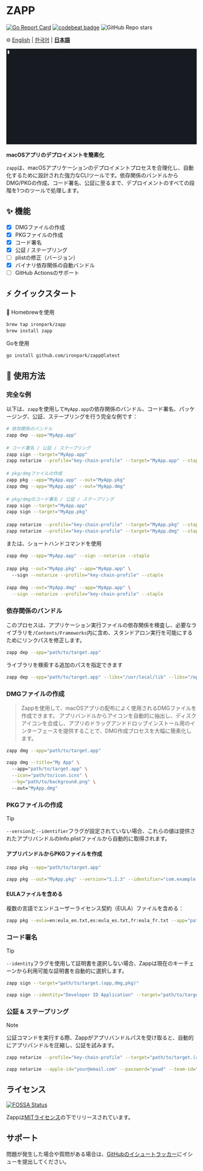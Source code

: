# ZAPP

[![Go Report Card](https://goreportcard.com/badge/github.com/ironpark/zapp)](https://goreportcard.com/report/github.com/ironpark/zapp)
[![codebeat badge](https://codebeat.co/badges/6b004587-036c-4324-bc97-c2e76d58b474)](https://codebeat.co/projects/github-com-ironpark-zapp-main)
![GitHub Repo stars](https://img.shields.io/github/stars/ironpark/zapp)


🌐 [English](README.md) | [한국어](README.ko.md) | [**日本語**](README.ja.md)

![asd](/docs/demo.gif)

**macOSアプリのデプロイメントを簡素化**

`zapp`は、macOSアプリケーションのデプロイメントプロセスを合理化し、自動化するために設計された強力なCLIツールです。依存関係のバンドルからDMG/PKGの作成、コード署名、公証に至るまで、デプロイメントのすべての段階を1つのツールで処理します。

## ✨ 機能

- [x] DMGファイルの作成
- [x] PKGファイルの作成
- [x] コード署名
- [x] 公証 / ステープリング
- [ ] plistの修正（バージョン）
- [x] バイナリ依存関係の自動バンドル
- [ ] GitHub Actionsのサポート

## ⚡️ クイックスタート
🍺 Homebrewを使用
```bash
brew tap ironpark/zapp
brew install zapp
```
Goを使用
```bash
go install github.com/ironpark/zapp@latest
```

## 📖 使用方法

### 完全な例
以下は、`zapp`を使用して`MyApp.app`の依存関係のバンドル、コード署名、パッケージング、公証、ステープリングを行う完全な例です：

```bash
# 依存関係のバンドル
zapp dep --app="MyApp.app"

# コード署名 / 公証 / ステープリング
zapp sign --target="MyApp.app"
zapp notarize --profile="key-chain-profile" --target="MyApp.app" --staple

# pkg/dmgファイルの作成
zapp pkg --app="MyApp.app" --out="MyApp.pkg"
zapp dmg --app="MyApp.app" --out="MyApp.dmg"

# pkg/dmgのコード署名 / 公証 / ステープリング
zapp sign --target="MyApp.app"
zapp sign --target="MyApp.pkg"

zapp notarize --profile="key-chain-profile" --target="MyApp.pkg" --staple
zapp notarize --profile="key-chain-profile" --target="MyApp.dmg" --staple
```
または、ショートハンドコマンドを使用
```bash
zapp dep --app="MyApp.app" --sign --notarize --staple

zapp pkg --out="MyApp.pkg" --app="MyApp.app" \ 
  --sign --notarize --profile="key-chain-profile" --staple

zapp dmg --out="MyApp.dmg" --app="MyApp.app" \
  --sign --notarize --profile="key-chain-profile" --staple
```

### 依存関係のバンドル
このプロセスは、アプリケーション実行ファイルの依存関係を検査し、必要なライブラリを`/Contents/Frameworks`内に含め、スタンドアロン実行を可能にするためにリンクパスを修正します。

```bash
zapp dep --app="path/to/target.app"
```
ライブラリを検索する追加のパスを指定できます
```bash
zapp dep --app="path/to/target.app" --libs="/usr/local/lib" --libs="/opt/homebrew/Cellar/ffmpeg/7.0.2/lib"
```

### DMGファイルの作成

> Zappを使用して、macOSアプリの配布によく使用されるDMGファイルを作成できます。
アプリバンドルからアイコンを自動的に抽出し、ディスクアイコンを合成し、アプリのドラッグアンドドロップインストール用のインターフェースを提供することで、DMG作成プロセスを大幅に簡素化します。

```bash
zapp dmg --app="path/to/target.app"
```

```bash
zapp dmg --title="My App" \ 
  --app="path/to/target.app" \
  --icon="path/to/icon.icns" \
  --bg="path/to/background.png" \ 
  --out="MyApp.dmg"
```

### PKGファイルの作成

> [!TIP]
>
> `--version`と`--identifier`フラグが設定されていない場合、これらの値は提供されたアプリバンドルのInfo.plistファイルから自動的に取得されます。

#### アプリバンドルからPKGファイルを作成
```bash
zapp pkg --app="path/to/target.app"
```

```bash
zapp pkg --out="MyApp.pkg" --version="1.2.3" --identifier="com.example.myapp" --app="path/to/target.app"
```

#### EULAファイルを含める

複数の言語でエンドユーザーライセンス契約（EULA）ファイルを含める：

```bash
zapp pkg --eula=en:eula_en.txt,es:eula_es.txt,fr:eula_fr.txt --app="path/to/target.app" 
```

### コード署名

> [!TIP]
>
> `--identity`フラグを使用して証明書を選択しない場合、Zappは現在のキーチェーンから利用可能な証明書を自動的に選択します。

```bash
zapp sign --target="path/to/target.(app,dmg,pkg)"
```
```bash
zapp sign --identity="Developer ID Application" --target="path/to/target.(app,dmg,pkg)"
```

### 公証 & ステープリング
> [!NOTE]
>
> 公証コマンドを実行する際、Zappがアプリバンドルパスを受け取ると、自動的にアプリバンドルを圧縮し、公証を試みます。

```bash
zapp notarize --profile="key-chain-profile" --target="path/to/target.(app,dmg,pkg)" --staple
```

```bash
zapp notarize --apple-id="your@email.com" --password="pswd" --team-id="XXXXX" --target="path/to/target.(app,dmg,pkg)" --staple
```

## ライセンス
[![FOSSA Status](https://app.fossa.com/api/projects/git%2Bgithub.com%2Fironpark%2Fzapp.svg?type=large&issueType=license)](https://app.fossa.com/projects/git%2Bgithub.com%2Fironpark%2Fzapp?ref=badge_large&issueType=license)

Zappは[MITライセンス](LICENSE)の下でリリースされています。

## サポート

問題が発生した場合や質問がある場合は、[GitHubのイシュートラッカー](https://github.com/ironpark/zapp/issues)にイシューを提出してください。